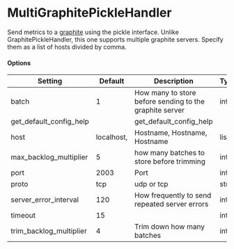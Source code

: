 <!--This file was generated from the python source
Please edit the source to make changes
-->
MultiGraphitePickleHandler
====

Send metrics to a [graphite](http://graphite.wikidot.com/) using the pickle
interface. Unlike GraphitePickleHandler, this one supports multiple graphite
servers. Specify them as a list of hosts divided by comma.
#### Options

Setting | Default | Description | Type
--------|---------|-------------|-----
batch | 1 | How many to store before sending to the graphite server | int
get_default_config_help |  | get_default_config_help | 
host | localhost, | Hostname, Hostname, Hostname | list
max_backlog_multiplier | 5 | how many batches to store before trimming | int
port | 2003 | Port | int
proto | tcp | udp or tcp | str
server_error_interval | 120 | How frequently to send repeated server errors | int
timeout | 15 |  | int
trim_backlog_multiplier | 4 | Trim down how many batches | int

